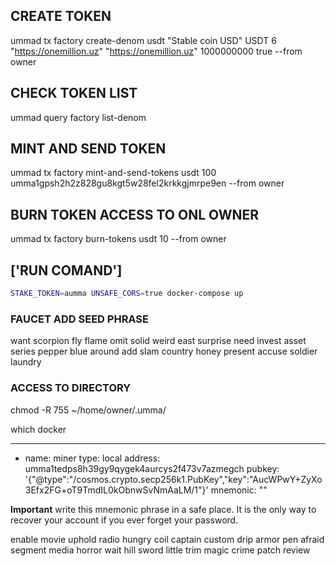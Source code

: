 ## CREATE TOKEN

ummad tx factory create-denom usdt "Stable coin USD" USDT 6 "https://onemillion.uz" "https://onemillion.uz" 1000000000 true --from owner

## CHECK TOKEN LIST

ummad query factory list-denom

## MINT AND SEND TOKEN

ummad tx factory mint-and-send-tokens usdt 100 umma1gpsh2h2z828gu8kgt5w28fel2krkkgjmrpe9en --from owner

## BURN TOKEN ACCESS TO ONL OWNER
ummad tx factory burn-tokens usdt 10 --from owner


## ['RUN COMAND']
```sh
STAKE_TOKEN=aumma UNSAFE_CORS=true docker-compose up
```

### FAUCET ADD SEED PHRASE

want scorpion fly flame omit solid weird east surprise need invest asset series pepper blue around add slam country honey present accuse soldier laundry

### ACCESS TO DIRECTORY
chmod -R 755 ~/home/owner/.umma/

which docker

---------------------------------------------
- name: miner
type: local
address: umma1tedps8h39gy9qygek4aurcys2f473v7azmegch
pubkey: '{"@type":"/cosmos.crypto.secp256k1.PubKey","key":"AucWPwY+ZyXo3Efx2FG+oT9TmdIL0kObnwSvNmAaLM/1"}'
mnemonic: ""


**Important** write this mnemonic phrase in a safe place.
It is the only way to recover your account if you ever forget your password.

enable movie uphold radio hungry coil captain custom drip armor pen afraid segment media horror wait hill sword little trim magic crime patch review
